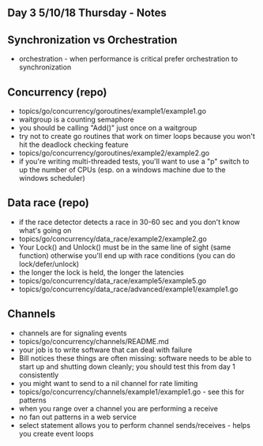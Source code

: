 ## Day 3 5/10/18 Thursday - Notes

## Synchronization vs Orchestration

* orchestration - when performance is critical prefer orchestration to synchronization

## Concurrency (repo)

* topics/go/concurrency/goroutines/example1/example1.go
* waitgroup is a counting semaphore
* you should be calling "Add()" just once on a waitgroup
* try not to create go routines that work on timer loops because you won't hit the deadlock checking feature
* topics/go/concurrency/goroutines/example2/example2.go
* if you're writing multi-threaded tests, you'll want to use a "p" switch to up the number of CPUs (esp. on a windows machine due to the windows scheduler)

## Data race (repo)

* if the race detector detects a race in 30-60 sec and you don't know what's going on
* topics/go/concurrency/data_race/example2/example2.go
* Your Lock() and Unlock() must be in the same line of sight (same function) otherwise you'll end up with race conditions (you can do lock/defer/unlock)
* the longer the lock is held, the longer the latencies
* topics/go/concurrency/data_race/example5/example5.go
* topics/go/concurrency/data_race/advanced/example1/example1.go

## Channels

* channels are for signaling events
* topics/go/concurrency/channels/README.md
* your job is to write software that can deal with failure
* Bill notices these things are often missing: software needs to be able to start up and shutting down cleanly; you should test this from day 1 consistently
* you might want to send to a nil channel for rate limiting
* topics/go/concurrency/channels/example1/example1.go - see this for patterns
* when you range over a channel you are performing a receive
* no fan out patterns in a web service
* select statement allows you to perform channel sends/receives - helps you create event loops

